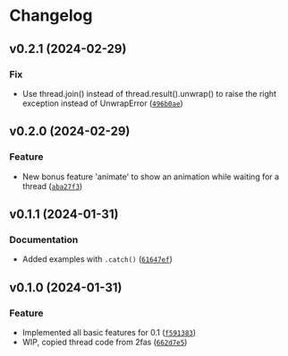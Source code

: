 # Changelog

<!--next-version-placeholder-->

## v0.2.1 (2024-02-29)

### Fix

* Use thread.join() instead of thread.result().unwrap() to raise the right exception instead of UnwrapError ([`496b0ae`](https://github.com/robinvandernoord/threadful/commit/496b0ae09e42dff67805352d3d8de1e6b4d2b79d))

## v0.2.0 (2024-02-29)

### Feature

* New bonus feature 'animate' to show an animation while waiting for a thread ([`aba27f3`](https://github.com/robinvandernoord/threadful/commit/aba27f3a9d11b9ee6952d04c6bdce93daaefc286))

## v0.1.1 (2024-01-31)

### Documentation

* Added examples with `.catch()` ([`61647ef`](https://github.com/robinvandernoord/threadful/commit/61647efa7d78fafd4b2531d2410f51c81b5e9a3a))

## v0.1.0 (2024-01-31)

### Feature

* Implemented all basic features for 0.1 ([`f591383`](https://github.com/robinvandernoord/threadful/commit/f59138321fbd7b0740984b3fb00031676af9a687))
* WIP, copied thread code from 2fas ([`662d7e5`](https://github.com/robinvandernoord/threadful/commit/662d7e52ba9219d0a3683312c08f6d9ed8fc552e))
